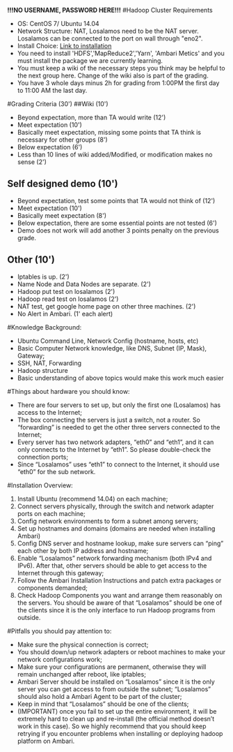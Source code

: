 __!!!NO USERNAME, PASSWORD HERE!!!__
#Hadoop Cluster Requirements
- OS: CentOS 7/ Ubuntu 14.04
- Network Structure: NAT, Losalamos need to be the NAT server. Losalamos can be connected to the port on wall through "eno2".
- Install Choice: [Link to installation]( http://docs.hortonworks.com/HDPDocuments/Ambari-2.2.0.0/bk_Installing_HDP_AMB/bk_Installing_HDP_AMB-20151221.pdf)
- You need to install 'HDFS','MapReduce2','Yarn', 'Ambari Metics' and you must install the package we are currently learning.
- You must keep a wiki of the necessary steps you think may be helpful to the next group here. Change of the wiki also is part of the grading. 
- You have 3 whole days minus 2h for grading from 1:00PM the first day to 11:00 AM the last day.


#Grading Criteria (30')
##Wiki (10')
- Beyond expectation, more than TA would write (12')
- Meet expectation (10')
- Basically meet expectation, missing some points that TA think is necessary for other groups (8')
- Below expectation (6')
- Less than 10 lines of wiki added/Modified, or modification makes no sense (2')

## Self designed demo (10')
- Beyond expectation, test some points that TA would not think of (12')
- Meet expectation (10')
- Basically meet expectation (8')
- Below expectation, there are some essential points are not tested (6')
- Demo does not work will add another 3 points penalty on the previous grade.

## Other (10')
- Iptables is up. (2')
- Name Node and Data Nodes are separate. (2')
- Hadoop put test on losalamos (2')
- Hadoop read test on losalamos (2')
- NAT test, get google home page on other three machines. (2')
- No Alert in Ambari. (1' each alert)

#Knowledge Background:
- Ubuntu Command Line, Network Config (hostname, hosts, etc)
- Basic Computer Network knowledge, like DNS, Subnet (IP, Mask), Gateway;
- SSH, NAT, Forwarding
- Hadoop structure
- Basic understanding of above topics would make this work much easier

#Things about hardware you should know:
- There are four servers to set up, but only the first one (Losalamos) has access to the Internet;
- The box connecting the servers is just a switch, not a router. So “forwarding” is needed to get the other three servers connected to the Internet;
- Every server has two network adapters, “eth0” and “eth1”, and it can only connects to the Internet by “eth1”. So please double-check the connection ports;
- Since “Losalamos” uses “eth1” to connect to the Internet, it should use “eth0” for the sub network.

#Installation Overview:
1. Install Ubuntu (recommend 14.04) on each machine;
2. Connect servers physically, through the switch and network adapter ports on each machine;
3. Config network environments to form a subnet among servers;
4. Set up hostnames and domains (domains are needed when installing Ambari)
5. Config DNS server and hostname lookup, make sure servers can “ping” each other by both IP address and hostname;
6. Enable “Losalamos” network forwarding mechanism (both IPv4 and IPv6). After that, other servers should be able to get access to the Internet through this gateway;
7. Follow the Ambari Installation Instructions and patch extra packages or components demanded;
8. Check Hadoop Components you want and arrange them reasonably on the servers. You should be aware of that “Losalamos” should be one of the clients since it is the only interface to run Hadoop programs from outside.

#Pitfalls you should pay attention to:
- Make sure the physical connection is correct;
- You should down/up network adapters or reboot machines to make your network configurations work;
- Make sure your configurations are permanent, otherwise they will remain unchanged after reboot, like iptables;
- Ambari Server should be installed on “Losalamos” since it is the only server you can get access to from outside the subnet;
“Losalamos” should also hold a Ambari Agent to be part of the cluster;
- Keep in mind that “Losalamos” should be one of the clients;
- (IMPORTANT) once you fail to set up the entire environment, it will be extremely hard to clean up and re-install (the official method doesn’t work in this case). So we highly recommend that you should keep retrying if you encounter problems when installing or deploying hadoop platform on Ambari.
